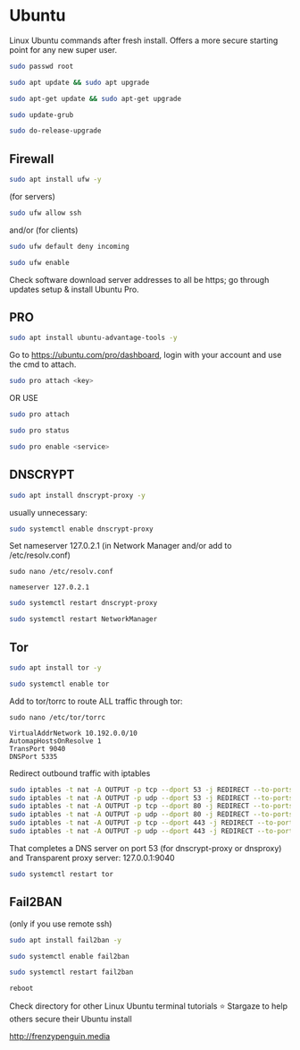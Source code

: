 # Ubuntu

Linux Ubuntu commands after fresh install. Offers a more secure starting point for any new super user.

```bash
sudo passwd root
```
```bash
sudo apt update && sudo apt upgrade
```
```bash
sudo apt-get update && sudo apt-get upgrade
```
```bash
sudo update-grub
```
```bash
sudo do-release-upgrade
```

## Firewall

```bash
sudo apt install ufw -y
```
(for servers)
```bash
sudo ufw allow ssh
```
and/or (for clients)
```bash
sudo ufw default deny incoming
```
```bash
sudo ufw enable
```
Check software download server addresses to all be https;
go through updates setup & install Ubuntu Pro.

## PRO
```bash
sudo apt install ubuntu-advantage-tools -y
```

Go to https://ubuntu.com/pro/dashboard, login with your account and use the cmd to attach.
```bash
sudo pro attach <key>
```
OR USE
```bash
sudo pro attach
```

```bash
sudo pro status
```
```bash
sudo pro enable <service>
```

## DNSCRYPT

```bash
sudo apt install dnscrypt-proxy -y
```
usually unnecessary:
```bash
sudo systemctl enable dnscrypt-proxy
```

Set nameserver 127.0.2.1 (in Network Manager and/or add to /etc/resolv.conf)
```
sudo nano /etc/resolv.conf
```
```
nameserver 127.0.2.1
```

```bash
sudo systemctl restart dnscrypt-proxy
```
```bash
sudo systemctl restart NetworkManager
```


## Tor

```bash
sudo apt install tor -y
```
```bash
sudo systemctl enable tor
```

Add to tor/torrc to route ALL traffic through tor:
```
sudo nano /etc/tor/torrc
```
```
VirtualAddrNetwork 10.192.0.0/10
AutomapHostsOnResolve 1
TransPort 9040
DNSPort 5335
```
Redirect outbound traffic with iptables
```bash
sudo iptables -t nat -A OUTPUT -p tcp --dport 53 -j REDIRECT --to-ports 5335
sudo iptables -t nat -A OUTPUT -p udp --dport 53 -j REDIRECT --to-ports 5335
sudo iptables -t nat -A OUTPUT -p tcp --dport 80 -j REDIRECT --to-ports 9040
sudo iptables -t nat -A OUTPUT -p udp --dport 80 -j REDIRECT --to-ports 9040
sudo iptables -t nat -A OUTPUT -p tcp --dport 443 -j REDIRECT --to-ports 9040
sudo iptables -t nat -A OUTPUT -p udp --dport 443 -j REDIRECT --to-ports 9040
```
That completes a DNS server on port 53 (for dnscrypt-proxy or dnsproxy) and Transparent proxy server: 127.0.0.1:9040

```bash
sudo systemctl restart tor
```

## Fail2BAN

(only if you use remote ssh)
```bash
sudo apt install fail2ban -y
```
```bash
sudo systemctl enable fail2ban
```
```bash
sudo systemctl restart fail2ban
```

```bash
reboot
```

Check directory for other Linux Ubuntu terminal tutorials
⭐ Stargaze to help others secure their Ubuntu install
 
  
http://frenzypenguin.media
